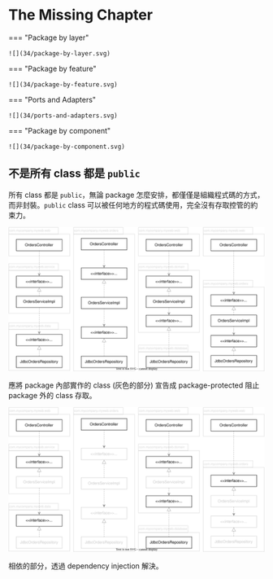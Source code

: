 # The Missing Chapter

=== "Package by layer"

    ![](34/package-by-layer.svg)

=== "Package by feature"

    ![](34/package-by-feature.svg)

=== "Ports and Adapters"

    ![](34/ports-and-adapters.svg)

=== "Package by component"

    ![](34/package-by-component.svg)


## 不是所有 class 都是 `public`

所有 class 都是 `public`，無論 package 怎麼安排，都僅僅是組織程式碼的方式，而非封裝。`public` class 可以被任何地方的程式碼使用，完全沒有存取控管的約束力。

![](34/all-public.svg)

應將 package 內部實作的 class (灰色的部分) 宣告成 package-protected 阻止 package 外的 class 存取。

![](34/hide-interface-class.svg)

相依的部分，透過 dependency injection 解決。
